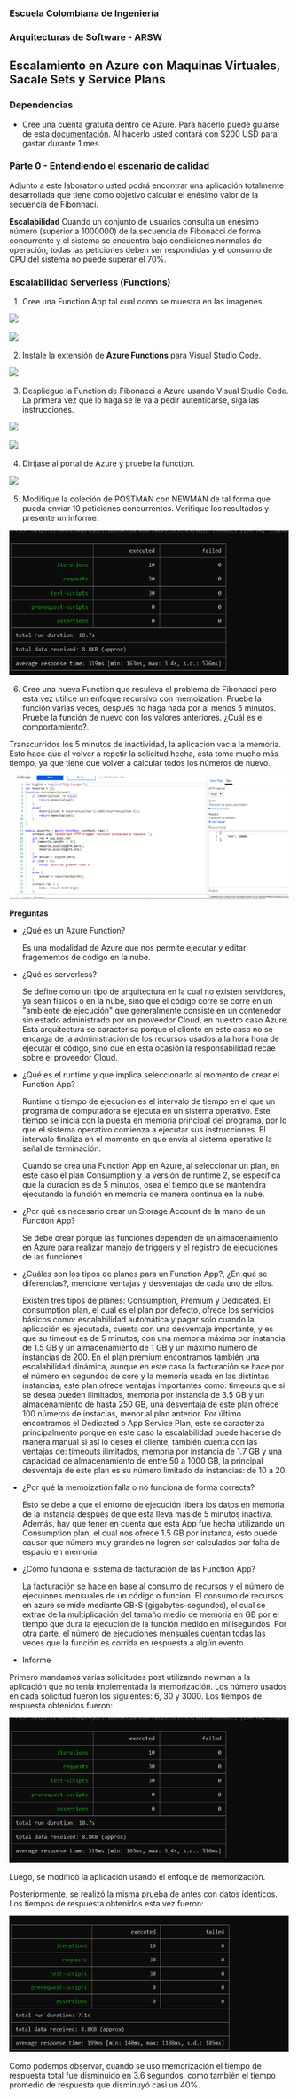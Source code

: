### Escuela Colombiana de Ingeniería
### Arquitecturas de Software - ARSW

## Escalamiento en Azure con Maquinas Virtuales, Sacale Sets y Service Plans

### Dependencias
* Cree una cuenta gratuita dentro de Azure. Para hacerlo puede guiarse de esta [documentación](https://azure.microsoft.com/en-us/free/search/?&ef_id=Cj0KCQiA2ITuBRDkARIsAMK9Q7MuvuTqIfK15LWfaM7bLL_QsBbC5XhJJezUbcfx-qAnfPjH568chTMaAkAsEALw_wcB:G:s&OCID=AID2000068_SEM_alOkB9ZE&MarinID=alOkB9ZE_368060503322_%2Bazure_b_c__79187603991_kwd-23159435208&lnkd=Google_Azure_Brand&dclid=CjgKEAiA2ITuBRDchty8lqPlzS4SJAC3x4k1mAxU7XNhWdOSESfffUnMNjLWcAIuikQnj3C4U8xRG_D_BwE). Al hacerlo usted contará con $200 USD para gastar durante 1 mes.

### Parte 0 - Entendiendo el escenario de calidad

Adjunto a este laboratorio usted podrá encontrar una aplicación totalmente desarrollada que tiene como objetivo calcular el enésimo valor de la secuencia de Fibonnaci.

**Escalabilidad**
Cuando un conjunto de usuarios consulta un enésimo número (superior a 1000000) de la secuencia de Fibonacci de forma concurrente y el sistema se encuentra bajo condiciones normales de operación, todas las peticiones deben ser respondidas y el consumo de CPU del sistema no puede superar el 70%.

### Escalabilidad Serverless (Functions)

1. Cree una Function App tal cual como se muestra en las  imagenes.

![](images/part3/part3-function-config.png)

![](images/part3/part3-function-configii.png)

2. Instale la extensión de **Azure Functions** para Visual Studio Code.

![](images/part3/part3-install-extension.png)

3. Despliegue la Function de Fibonacci a Azure usando Visual Studio Code. La primera vez que lo haga se le va a pedir autenticarse, siga las instrucciones.

![](images/part3/part3-deploy-function-1.png)

![](images/part3/part3-deploy-function-2.png)

4. Dirijase al portal de Azure y pruebe la function.

![](images/part3/part3-test-function.png)

5. Modifique la coleción de POSTMAN con NEWMAN de tal forma que pueda enviar 10 peticiones concurrentes. Verifique los resultados y presente un informe.

![](images/part2/Newman.png)

6. Cree una nueva Function que resuleva el problema de Fibonacci pero esta vez utilice un enfoque recursivo con memoization. Pruebe la función varias veces, después no haga nada por al menos 5 minutos. Pruebe la función de nuevo con los valores anteriores. ¿Cuál es el comportamiento?.

Transcurridos los 5 minutos de inactividad, la aplicación vacia la memoria. Esto hace que al volver a repetir la solicitud hecha, esta tome mucho más tiempo, ya que tiene que volver a calcular todos los números de nuevo.

![](images/part3/recursivo.PNG)

**Preguntas**

* ¿Qué es un Azure Function?

  Es una modalidad de Azure que nos permite ejecutar y editar fragementos de código en la nube.
  
* ¿Qué es serverless?

  Se define como un tipo de arquitectura en la cual no existen servidores, ya sean físicos o en la nube, sino que el código corre se corre en un "ambiente de ejecución" que generalmente consiste en un contenedor sin estado administrado por un proveedor Cloud, en nuestro caso Azure. Esta arquitectura se caracterisa porque el cliente en este caso no se encarga de la administración de los recursos usados a la hora hora de ejecutar el código, sino que en esta ocasión la responsabilidad recae sobre el proveedor Cloud.

* ¿Qué es el runtime y que implica seleccionarlo al momento de crear el Function App?

  Runtime o tiempo de ejecución es el intervalo de tiempo en el que un programa de computadora se ejecuta en un sistema operativo. Este tiempo se inicia con la puesta en memoria principal del programa, por lo que el sistema operativo comienza a ejecutar sus instrucciones. El intervalo finaliza en el momento en que envía al sistema operativo la señal de terminación.

  Cuando se crea una Function App en Azure, al seleccionar un plan, en este caso el plan Consumption y la versión de runtime 2, se especifica que la duracion es de 5 minutos, osea el tiempo que se mantendra ejecutando la función en memoria de manera continua en la nube.

* ¿Por qué es necesario crear un Storage Account de la mano de un Function App?
  
  Se debe crear porque las funciones dependen de un almacenamiento en Azure para realizar manejo de triggers y el registro de ejecuciones de las funciones
  
* ¿Cuáles son los tipos de planes para un Function App?, ¿En qué se diferencias?, mencione ventajas y desventajas de cada uno de ellos.

  Existen tres tipos de planes: Consumption, Premium y Dedicated. El consumption plan, el cual es el plan por defecto, ofrece los servicios básicos como: escalabilidad automática y pagar solo cuando la aplicación es ejecutada, cuenta con una desventaja importante, y es que su timeout es de 5 minutos, con una memoria máxima por instancia de 1.5 GB y un almacenamiento de 1 GB y un máximo número de instancias de 200. En el plan premium encontramos también una escalabilidad dinámica, aunque en este caso la facturación se hace por el número en segundos de core y la memoria usada en las distintas instancias, este plan ofrece ventajas importantes como: timeouts que si se desea pueden ilimitados, memoria por instancia de 3.5 GB y un almacenamiento de hasta 250 GB, una desventaja de este plan ofrece 100 números de instacias, menor al plan anterior. Por último encontramos el Dedicated o App Service Plan, este se caracteriza principalmento porque en este caso la escalabilidad puede hacerse de manera manual si así lo desea el cliente, también cuenta con las ventajas de: timeouts ilimitados, memoría por instancia de 1.7 GB y una capacidad de almacenamiento de entre 50 a 1000 GB, la principal desventaja de este plan es su número limitado de instancias: de 10 a 20.

* ¿Por qué la memoization falla o no funciona de forma correcta?

  Esto se debe a que el entorno de ejecución libera los datos en memoria de la instancia después de que esta lleva más de 5 minutos inactiva. Además, hay que tener en cuenta que esta App fue hecha utilizando un Consumption plan, el cual nos ofrece 1.5 GB por instanca, esto puede causar que número muy grandes no logren ser calculados por falta de espacio en memoria.  
  
* ¿Cómo funciona el sistema de facturación de las Function App?

  La facturación se hace en base al consumo de recursos y el número de ejecuiones mensuales de un código o función. El consumo de recursos en azure se mide mediante GB-S (gigabytes-segundos), el cual se extrae de la multiplicación del tamaño medio de memoria en GB por el tiempo que dura la ejecución de la función medido en milisegundos. Por otra parte, el número de ejecuciones mensuales cuentan todas las veces que la función es corrida en respuesta a algún evento.

* Informe

Primero mandamos varias solicitudes post utilizando newman a la aplicación que no tenía implementada la memorización. Los número usados en cada solicitud fueron los siguientes: 6, 30 y 3000. 
Los tiempos de respuesta obtenidos fueron:

![](images/part2/Newman.png)

Luego, se modificó la aplicación usando el enfoque de memorización. 

Posteriormente, se realizó la misma prueba de antes con datos identicos. Los tiempos de respuesta obtenidos esta vez fueron:

![](images/part3/Newman2.png)

Como podemos observar, cuando se uso memorización el tiempo de respuesta total fue disminuido en 3.6 segundos, como también el tiempo promedio de respuesta que disminuyó casi un 40%.
